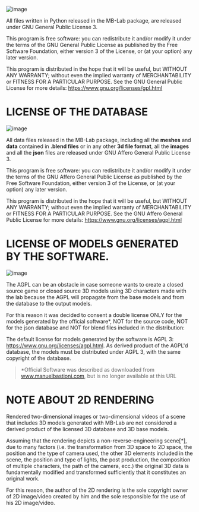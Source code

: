 ![image](images/gpl_logo.png)

All files written in Python released in the MB-Lab package, are released
under GNU General Public License 3.

This program is free software: you can redistribute it and/or modify it
under the terms of the GNU General Public License as published by the
Free Software Foundation, either version 3 of the License, or (at your
option) any later version.

This program is distributed in the hope that it will be useful, but
WITHOUT ANY WARRANTY; without even the implied warranty of
MERCHANTABILITY or FITNESS FOR A PARTICULAR PURPOSE. See the GNU General
Public License for more details: <https://www.gnu.org/licenses/gpl.html>

# LICENSE OF THE DATABASE

![image](images/agpl_logo.png)

All data files released in the MB-Lab package, including all the
**meshes** and **data** contained in **.blend files** or in any other
**3d file format**, all the **images** and all the **json** files are
released under GNU Affero General Public License 3.

This program is free software: you can redistribute it and/or modify it
under the terms of the GNU Affero General Public License as published by
the Free Software Foundation, either version 3 of the License, or (at
your option) any later version.

This program is distributed in the hope that it will be useful, but
WITHOUT ANY WARRANTY; without even the implied warranty of
MERCHANTABILITY or FITNESS FOR A PARTICULAR PURPOSE. See the GNU Affero
General Public License for more details:
<https://www.gnu.org/licenses/agpl.html>

# LICENSE OF MODELS GENERATED BY THE SOFTWARE.

![image](images/agpl_logo.png)

The AGPL can be an obstacle in case someone wants to create a closed
source game or closed source 3D models using 3D characters made with the
lab because the AGPL will propagate from the base models and from the
database to the output models.

For this reason it was decided to consent a double license ONLY for the
models generated by the official software\*, NOT for the source code,
NOT for the json database and NOT for blend files included in the
distribution:

The default license for models generated by the software is AGPL 3:
<https://www.gnu.org/licenses/agpl.html>. As derived product of the
AGPL'd database, the models must be distributed under AGPL 3, with the
same copyright of the database.

> \*Official Software was described as downloaded from
> www.manuelbastioni.com, but is no longer available at this URL

# NOTE ABOUT 2D RENDERING

Rendered two-dimensional images or two-dimensional videos of a scene
that includes 3D models generated with MB-Lab are not considered a
derived product of the licensed 3D database and 3D base models.

Assuming that the rendering depicts a non-reverse-engineering
scene\[\*\], due to many factors (i.e. the transformation from 3D space
to 2D space, the position and the type of camera used, the other 3D
elements included in the scene, the position and type of lights, the
post production, the composition of multiple characters, the path of the
camera, ecc.) the original 3D data is fundamentally modified and
transformed sufficiently that it constitutes an original work.

For this reason, the author of the 2D rendering is the sole copyright
owner of 2D image/video created by him and the sole responsible for the
use of his 2D image/video.
